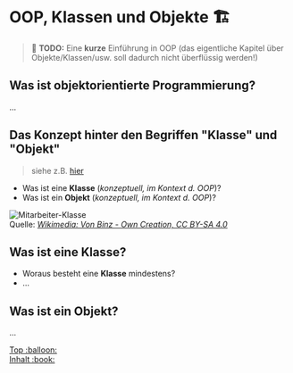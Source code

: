 # OOP, Klassen und Objekte :building_construction:

> :construction: **TODO:** Eine **kurze** Einführung in OOP (das eigentliche Kapitel über Objekte/Klassen/usw. soll dadurch nicht überflüssig werden!)


## Was ist objektorientierte Programmierung?

...


## Das Konzept hinter den Begriffen "Klasse" und "Objekt"

> siehe z.B. [hier](https://de.wikibooks.org/wiki/Java_Standard:_Objektorientierung_Sinn_und_Zweck)

-   Was ist eine **Klasse** (_konzeptuell, im Kontext d. OOP_)?
-   Was ist ein **Objekt** (_konzeptuell, im Kontext d. OOP_)?

![Mitarbeiter-Klasse](../assets/images/Employee-Class.png)  
Quelle: [_Wikimedia: Von Binz - Own Creation, CC BY-SA 4.0_](https://commons.wikimedia.org/w/index.php?curid=62707688)


## Was ist eine Klasse?

-   Woraus besteht eine **Klasse** mindestens?
-   ...


## Was ist ein Objekt?

...







<!-- Dieses HTML-Snippet sollte am Ende jeder Seite stehen! -->
<div class="top-link">
    <a href="#" title="Zum Anfang scrollen!">Top :balloon:</a>
    <br/>
    <a href="https://dh-cologne.github.io/java-wegweiser#inhalt-book" title="Zurück zur Übersicht!">Inhalt :book:</a>
</div>